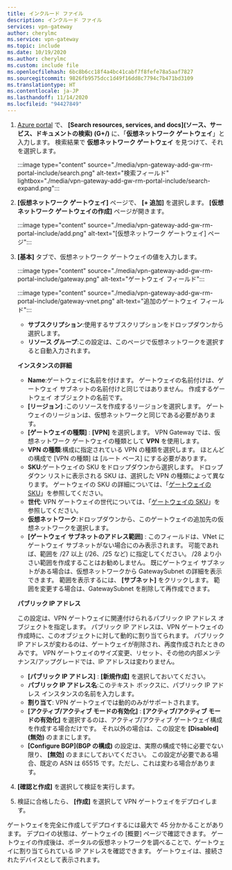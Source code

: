 ```yaml
---
title: インクルード ファイル
description: インクルード ファイル
services: vpn-gateway
author: cherylmc
ms.service: vpn-gateway
ms.topic: include
ms.date: 10/19/2020
ms.author: cherylmc
ms.custom: include file
ms.openlocfilehash: 6bc8b6cc18f4a4bc41cabf7f8fefe78a5aaf7827
ms.sourcegitcommit: 9826fb9575dcc1d49f16dd8c7794c7b471bd3109
ms.translationtype: HT
ms.contentlocale: ja-JP
ms.lasthandoff: 11/14/2020
ms.locfileid: "94427849"
---
```

1. [Azure portal](https://portal.azure.com) で、 **[Search resources, services, and docs]\(ソース、サービス、ドキュメントの検索\) (G+/)** に、「**仮想ネットワーク ゲートウェイ**」と入力します。 検索結果で **仮想ネットワーク ゲートウェイ** を見つけて、それを選択します。

   :::image type="content" source="./media/vpn-gateway-add-gw-rm-portal-include/search.png" alt-text="検索フィールド" lightbox="./media/vpn-gateway-add-gw-rm-portal-include/search-expand.png":::

1. **[仮想ネットワーク ゲートウェイ]** ページで、 **[+ 追加]** を選択します。 **[仮想ネットワーク ゲートウェイの作成]** ページが開きます。

   :::image type="content" source="./media/vpn-gateway-add-gw-rm-portal-include/add.png" alt-text="[仮想ネットワーク ゲートウェイ] ページ":::
1. **[基本]** タブで、仮想ネットワーク ゲートウェイの値を入力します。

   :::image type="content" source="./media/vpn-gateway-add-gw-rm-portal-include/gateway.png" alt-text="ゲートウェイ フィールド":::

   :::image type="content" source="./media/vpn-gateway-add-gw-rm-portal-include/gateway-vnet.png" alt-text="追加のゲートウェイ フィールド":::

   * **サブスクリプション**:使用するサブスクリプションをドロップダウンから選択します。
   * **リソース グループ**:この設定は、このページで仮想ネットワークを選択すると自動入力されます。

   **インスタンスの詳細**

   * **Name**:ゲートウェイに名前を付けます。 ゲートウェイの名前付けは、ゲートウェイ サブネットの名前付けと同じではありません。 作成するゲートウェイ オブジェクトの名前です。
   * **[リージョン]** :このリソースを作成するリージョンを選択します。 ゲートウェイのリージョンは、仮想ネットワークと同じである必要があります。
   * **[ゲートウェイの種類]** : **[VPN]** を選択します。 VPN Gateway では、仮想ネットワーク ゲートウェイの種類として **VPN** を使用します。
   * **VPN の種類**:構成に指定されている VPN の種類を選択します。 ほとんどの構成で [VPN の種類] は [ルート ベース] にする必要があります。
   * **SKU**:ゲートウェイの SKU をドロップダウンから選択します。 ドロップダウン リストに表示される SKU は、選択した VPN の種類によって異なります。 ゲートウェイの SKU の詳細については、「[ゲートウェイの SKU](../articles/vpn-gateway/vpn-gateway-about-vpn-gateway-settings.md#gwsku)」を参照してください。
   * **世代**: VPN ゲートウェイの世代については、「[ゲートウェイの SKU](../articles/vpn-gateway/vpn-gateway-about-vpngateways.md#gwsku)」を参照してください。
   * **仮想ネットワーク**:ドロップダウンから、このゲートウェイの追加先の仮想ネットワークを選択します。
   * **[ゲートウェイ サブネットのアドレス範囲]** : このフィールドは、VNet にゲートウェイ サブネットがない場合にのみ表示されます。 可能であれば、範囲を /27 以上 (/26、/25 など) に指定してください。 /28 より小さい範囲を作成することはお勧めしません。 既にゲートウェイ サブネットがある場合は、仮想ネットワークから GatewaySubnet の詳細を表示できます。 範囲を表示するには、 **[サブネット]** をクリックします。 範囲を変更する場合は、GatewaySubnet を削除して再作成できます。

   **パブリック IP アドレス**

   この設定は、VPN ゲートウェイに関連付けられるパブリック IP アドレス オブジェクトを指定します。 パブリック IP アドレスは、VPN ゲートウェイの作成時に、このオブジェクトに対して動的に割り当てられます。 パブリック IP アドレスが変わるのは、ゲートウェイが削除され、再度作成されたときのみです。 VPN ゲートウェイのサイズ変更、リセット、その他の内部メンテナンス/アップグレードでは、IP アドレスは変わりません。

     * **[パブリック IP アドレス]** : **[新規作成]** を選択しておいてください。
     * **パブリック IP アドレス名**:このテキスト ボックスに、パブリック IP アドレス インスタンスの名前を入力します。
     * **割り当て**: VPN ゲートウェイでは動的のみがサポートされます。
     * **[アクティブ/アクティブ モードの有効化]** : **[アクティブ/アクティブ モードの有効化]** を選択するのは、アクティブ/アクティブ ゲートウェイ構成を作成する場合だけです。 それ以外の場合は、この設定を **[Disabled]\(無効\)** のままにします。
     * **[Configure BGP]\(BGP の構成\)** の設定は、実際の構成で特に必要でない限り、 **[無効]** のままにしておいてください。 この設定が必要である場合、既定の ASN は 65515 です。ただし、これは変わる場合があります。
1. **[確認と作成]** を選択して検証を実行します。
1. 検証に合格したら、 **[作成]** を選択して VPN ゲートウェイをデプロイします。

ゲートウェイを完全に作成してデプロイするには最大で 45 分かかることがあります。 デプロイの状態は、ゲートウェイの [概要] ページで確認できます。 ゲートウェイの作成後は、ポータルの仮想ネットワークを調べることで、ゲートウェイに割り当てられている IP アドレスを確認できます。 ゲートウェイは、接続されたデバイスとして表示されます。
